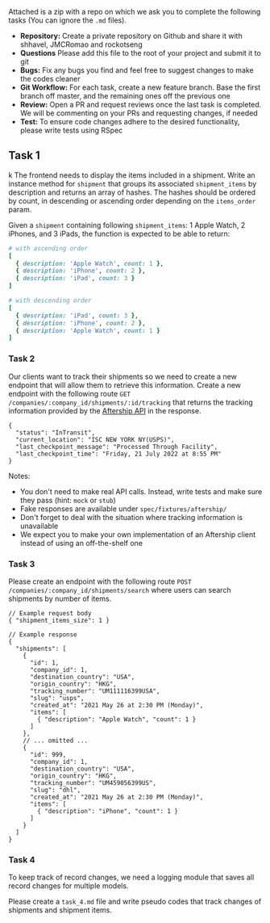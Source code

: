 Attached is a zip with a repo on which we ask you to complete the following tasks (You can ignore the `.md` files).

- **Repository:** Create a private repository on Github and share it with shhavel, JMCRomao and rockotseng
- **Questions** Please add this file to the root of your project and submit it to git
- **Bugs:** Fix any bugs you find and feel free to suggest changes to make the codes cleaner
- **Git Workflow:** For each task, create a new feature branch. Base the first branch off master, and the remaining ones off the previous one
- **Review:** Open a PR and request reviews once the last task is completed. We will be commenting on your PRs and requesting changes, if needed
- **Test:** To ensure code changes adhere to the desired functionality, please write tests using RSpec

## Task 1
k
The frontend needs to display the items included in a shipment. Write an instance method for `shipment` that groups its associated `shipment_items` by description and returns an array of hashes. The hashes should be ordered by count, in descending or ascending order depending on the `items_order` param.

Given a `shipment` containing following `shipment_items`: 1 Apple Watch, 2 iPhones, and 3 iPads, the function is expected to be able to return:

``` ruby
# with ascending order
[
  { description: 'Apple Watch', count: 1 },
  { description: 'iPhone', count: 2 },
  { description: 'iPad', count: 3 }
]

# with descending order
[
  { description: 'iPad', count: 3 },
  { description: 'iPhone', count: 2 },
  { description: 'Apple Watch', count: 1 }
]
```

### Task 2

Our clients want to track their shipments so we need to create a new endpoint that will allow them to retrieve this information.
Create a new endpoint with the following route `GET /companies/:company_id/shipments/:id/tracking` that returns the tracking information provided by the [Aftership API](https://developers.aftership.com/reference/overview) in the response.

``` jsonc
{
  "status": "InTransit",
  "current_location": "ISC NEW YORK NY(USPS)",
  "last_checkpoint_message": "Processed Through Facility",
  "last_checkpoint_time": "Friday, 21 July 2022 at 8:55 PM"
}
```

Notes:
- You don't need to make real API calls. Instead, write tests and make sure they pass (hint: `mock` or `stub`)
- Fake responses are available under `spec/fixtures/aftership/`
- Don't forget to deal with the situation where tracking information is unavailable
- We expect you to make your own implementation of an Aftership client instead of using an off-the-shelf one

### Task 3
Please create an endpoint with the following route `POST /companies/:company_id/shipments/search` where users can search shipments by number of items.

``` jsonc
// Example request body
{ "shipment_items_size": 1 }

// Example response
{
  "shipments": [
    {
      "id": 1,
      "company_id": 1,
      "destination_country": "USA",
      "origin_country": "HKG",
      "tracking_number": "UM111116399USA",
      "slug": "usps",
      "created_at": "2021 May 26 at 2:30 PM (Monday)",
      "items": [
        { "description": "Apple Watch", "count": 1 }
      ]
    },
    // ... omitted ...
    {
      "id": 999,
      "company_id": 1,
      "destination_country": "USA",
      "origin_country": "HKG",
      "tracking_number": "UM459056399US",
      "slug": "dhl",
      "created_at": "2021 May 26 at 2:30 PM (Monday)",
      "items": [
        { "description": "iPhone", "count": 1 }
      ]
    }
  ]
}
```

### Task 4

To keep track of record changes, we need a logging module that saves all record changes for multiple models.

Please create a `task_4.md` file and write pseudo codes that track changes of shipments and shipment items.

